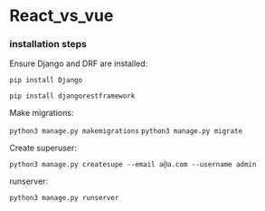 # React_vs_vue

### installation steps
Ensure Django and DRF are installed: 

`pip install Django`

`pip install djangorestframework`

Make migrations:

`python3 manage.py makemigrations`
`python3 manage.py migrate`

Create superuser:

`python3 manage.py createsupe --email a@a.com --username admin`

runserver: 

`python3 manage.py runserver`